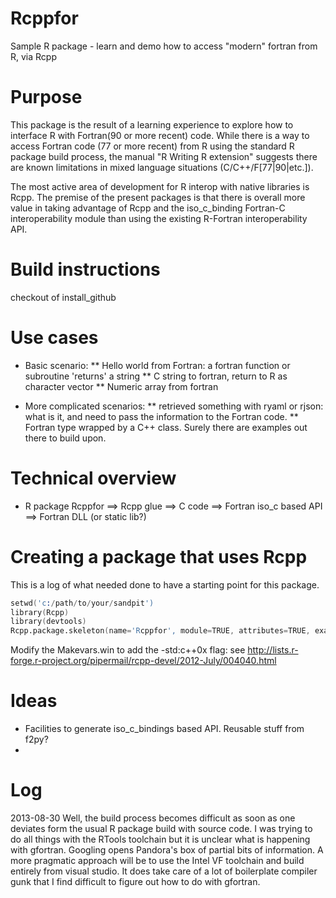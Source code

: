 Rcppfor
=======

Sample R package - learn and demo how to access "modern" fortran from R, via Rcpp

# Purpose

This package is the result of a learning experience to explore how to interface R with Fortran(90 or more recent) code. While there is a way to access Fortran code (77 or more recent) from R using the standard R package build process, the manual "R Writing R extension" suggests there are known limitations in mixed language situations (C/C++/F[77|90|etc.]).

The most active area of development for R interop with native libraries is Rcpp. The premise of the present packages is that there is overall more value in taking advantage of Rcpp and the iso_c_binding Fortran-C interoperability module than using the existing R-Fortran interoperability API.

# Build instructions

checkout of install_github

# Use cases

* Basic scenario: 
** Hello world from Fortran: a fortran function or subroutine 'returns' a string
** C string to fortran, return to R as character vector
** Numeric array from fortran

* More complicated scenarios: 
** retrieved something with ryaml or rjson: what is it, and need to pass the information to the Fortran code.
** Fortran type wrapped by a C++ class. Surely there are examples out there to build upon.

# Technical overview

* R package Rcppfor ==> Rcpp glue ==> C code ==> Fortran iso_c based API ==> Fortran DLL (or static lib?)

# Creating a package that uses Rcpp

This is a log of what needed done to have a starting point for this package.

```S
setwd('c:/path/to/your/sandpit')
library(Rcpp)
library(devtools)
Rcpp.package.skeleton(name='Rcppfor', module=TRUE, attributes=TRUE, example_code = TRUE)
```

Modify the Makevars.win to add the -std:c++0x flag: see  http://lists.r-forge.r-project.org/pipermail/rcpp-devel/2012-July/004040.html

# Ideas

* Facilities to generate iso_c_bindings based API. Reusable stuff from f2py?
* 

# Log

2013-08-30 Well, the build process becomes difficult as soon as one deviates form the usual R package build with source code. I was trying to do all things with the RTools toolchain but it is unclear what is happening with gfortran. Googling opens Pandora's box of partial bits of information. A more pragmatic approach will be to use the Intel VF toolchain and build entirely from visual studio. It does take care of a lot of boilerplate compiler gunk that I find difficult to figure out how to do with gfortran.

